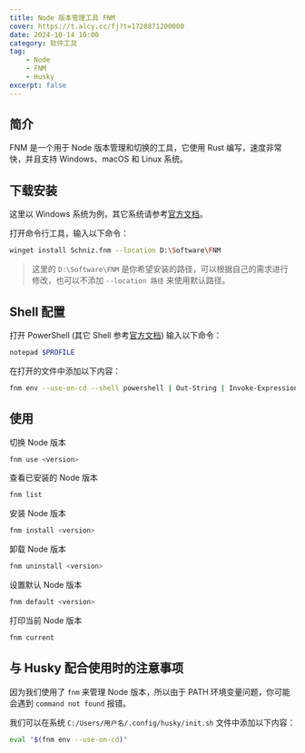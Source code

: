 ```yaml
---
title: Node 版本管理工具 FNM
cover: https://t.alcy.cc/fj?t=1728871200000
date: 2024-10-14 10:00
category: 软件工具
tag: 
    - Node
    - FNM
    - Husky
excerpt: false
---
```


## 简介

FNM 是一个用于 Node 版本管理和切换的工具，它使用 Rust 编写，速度非常快，并且支持 Windows、macOS 和 Linux 系统。

## 下载安装

这里以 Windows 系统为例，其它系统请参考[官方文档](https://github.com/Schniz/fnm)。

打开命令行工具，输入以下命令：

```sh
winget install Schniz.fnm --location D:\Software\FNM
```

> 这里的 `D:\Software\FNM` 是你希望安装的路径，可以根据自己的需求进行修改，也可以不添加 `--location 路径` 来使用默认路径。

## Shell 配置

打开 PowerShell (其它 Shell 参考[官方文档](https://github.com/Schniz/fnm)) 输入以下命令：

```sh
notepad $PROFILE
```

在打开的文件中添加以下内容：

```sh
fnm env --use-on-cd --shell powershell | Out-String | Invoke-Expression
```

## 使用

切换 Node 版本

```sh
fnm use <version>
```

查看已安装的 Node 版本

```sh
fnm list
```

安装 Node 版本

```sh
fnm install <version>
```

卸载 Node 版本

```sh
fnm uninstall <version>
```

设置默认 Node 版本

```sh
fnm default <version>
```

打印当前 Node 版本

```sh
fnm current
```

## 与 Husky 配合使用时的注意事项

因为我们使用了 `fnm` 来管理 Node 版本，所以由于 PATH 环境变量问题，你可能会遇到 `command not found` 报错。

我们可以在系统 `C:/Users/用户名/.config/husky/init.sh` 文件中添加以下内容：

```sh
eval "$(fnm env --use-on-cd)"
```